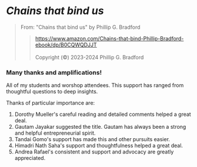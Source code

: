 # *Chains that bind us*<br>  

> From: "Chains that bind us" by Phillip G. Bradford <br>  
>>  https://www.amazon.com/Chains-that-bind-Phillip-Bradford-ebook/dp/B0CQWQDJJT <br>  
> Copyright (&copy;) 2023-2024 Phillip G. Bradford <br>


### Many thanks and amplifications! <br>
All of my students and worshop attendees. This support has ranged from thoughtful questions
to deep insights.


Thanks of particular importance are:

1. Dorothy Mueller's careful reading and detailed comments helped a great deal.
2. Gautam Jayakar suggested the title.  Gautam has always been a strong and helpful entrepreneurial spirit.
3. Tandai Gomo's support has made this and other pursuits easier.
4. Himadri Nath Saha's support and thoughtfulness helped a great deal.
5. Andrea Rafael's consistent and support and advocacy are greatly appreciated. 



   

